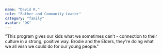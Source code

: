 ```yaml
---
name: "David K."
role: "Father and Community Leader"
category: "family"
avatar: "DK"
---
```


"This program gives our kids what we sometimes can't - connection to their culture in a strong, positive way. Brodie and the Elders, they're doing what we all wish we could do for our young people."